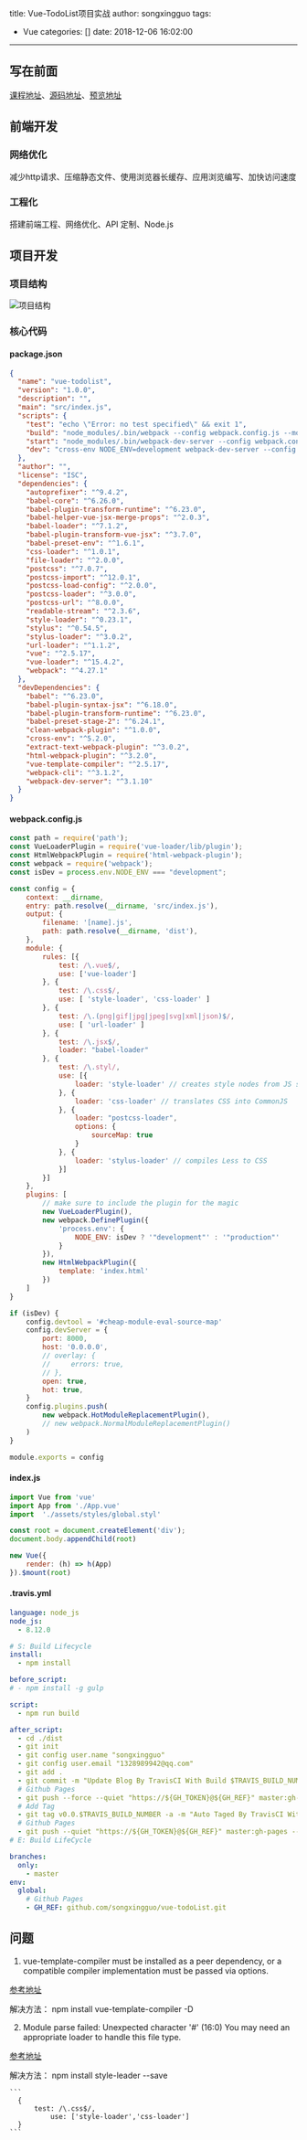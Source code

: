 title: Vue-TodoList项目实战
author: songxingguo
tags:
  - Vue
categories: []
date: 2018-12-06 16:02:00
---
## 写在前面

[课程地址](https://www.imooc.com/video/16402)、[源码地址](https://github.com/songxingguo/vue-todoList)、[预览地址](https://songxingguo.github.io/vue-todoList/)

## 前端开发

### 网络优化

减少http请求、压缩静态文件、使用浏览器长缓存、应用浏览编写、加快访问速度

<!-- more -->

### 工程化

搭建前端工程、网络优化、API 定制、Node.js

## 项目开发

### 项目结构

![项目结构](https://graphbed.qiniu.songxingguo.com/vue-todolist/%E9%A1%B9%E7%9B%AE%E7%BB%93%E6%9E%84.png)

### 核心代码

#### package.json

```json
{
  "name": "vue-todolist",
  "version": "1.0.0",
  "description": "",
  "main": "src/index.js",
  "scripts": {
    "test": "echo \"Error: no test specified\" && exit 1",
    "build": "node_modules/.bin/webpack --config webpack.config.js --mode production",
    "start": "node_modules/.bin/webpack-dev-server --config webpack.config.js --mode development --open ",
    "dev": "cross-env NODE_ENV=development webpack-dev-server --config webpack.config.js"
  },
  "author": "",
  "license": "ISC",
  "dependencies": {
    "autoprefixer": "^9.4.2",
    "babel-core": "^6.26.0",
    "babel-plugin-transform-runtime": "^6.23.0",
    "babel-helper-vue-jsx-merge-props": "^2.0.3",
    "babel-loader": "^7.1.2",
    "babel-plugin-transform-vue-jsx": "^3.7.0",
    "babel-preset-env": "^1.6.1",
    "css-loader": "^1.0.1",
    "file-loader": "^2.0.0",
    "postcss": "^7.0.7",
    "postcss-import": "^12.0.1",
    "postcss-load-config": "^2.0.0",
    "postcss-loader": "^3.0.0",
    "postcss-url": "^8.0.0",
    "readable-stream": "^2.3.6",
    "style-loader": "^0.23.1",
    "stylus": "^0.54.5",
    "stylus-loader": "^3.0.2",
    "url-loader": "^1.1.2",
    "vue": "^2.5.17",
    "vue-loader": "^15.4.2",
    "webpack": "^4.27.1"
  },
  "devDependencies": {
    "babel": "^6.23.0",
    "babel-plugin-syntax-jsx": "^6.18.0",
    "babel-plugin-transform-runtime": "^6.23.0",
    "babel-preset-stage-2": "^6.24.1",
    "clean-webpack-plugin": "^1.0.0",
    "cross-env": "^5.2.0",
    "extract-text-webpack-plugin": "^3.0.2",
    "html-webpack-plugin": "^3.2.0",
    "vue-template-compiler": "^2.5.17",
    "webpack-cli": "^3.1.2",
    "webpack-dev-server": "^3.1.10"
  }
}
```
#### webpack.config.js

```js
const path = require('path');
const VueLoaderPlugin = require('vue-loader/lib/plugin');
const HtmlWebpackPlugin = require('html-webpack-plugin');
const webpack = require('webpack');
const isDev = process.env.NODE_ENV === "development";

const config = {
    context: __dirname,
    entry: path.resolve(__dirname, 'src/index.js'),
    output: {
        filename: '[name].js',
        path: path.resolve(__dirname, 'dist'),
    },
    module: {
        rules: [{
            test: /\.vue$/,
            use: ['vue-loader']
        }, {
            test: /\.css$/,
            use: [ 'style-loader', 'css-loader' ]
        }, {
            test: /\.(png|gif|jpg|jpeg|svg|xml|json)$/,
            use: [ 'url-loader' ]
        }, {
            test: /\.jsx$/,
            loader: "babel-loader"
        }, {
            test: /\.styl/,
            use: [{
                loader: 'style-loader' // creates style nodes from JS strings
            }, {
                loader: 'css-loader' // translates CSS into CommonJS
            }, {
                loader: "postcss-loader",
                options: {
                    sourceMap: true
                }
            }, {
                loader: 'stylus-loader' // compiles Less to CSS
            }]
        }]
    },
    plugins: [
        // make sure to include the plugin for the magic
        new VueLoaderPlugin(),
        new webpack.DefinePlugin({
            'process.env': {
                NODE_ENV: isDev ? '"development"' : '"production"'
            }
        }),
        new HtmlWebpackPlugin({
            template: 'index.html'
        })
    ]
}

if (isDev) {
    config.devtool = '#cheap-module-eval-source-map'
    config.devServer = {
        port: 8000,
        host: '0.0.0.0',
        // overlay: {
        //     errors: true,
        // },
        open: true,
        hot: true,
    }
    config.plugins.push(
        new webpack.HotModuleReplacementPlugin(),
        // new webpack.NormalModuleReplacementPlugin()
    )
}

module.exports = config
```
#### index.js

```js
import Vue from 'vue'
import App from './App.vue'
import  './assets/styles/global.styl'

const root = document.createElement('div');
document.body.appendChild(root)

new Vue({
    render: (h) => h(App)
}).$mount(root)
```
#### .travis.yml

```yml
language: node_js
node_js:
  - 8.12.0

# S: Build Lifecycle
install:
  - npm install

before_script:
# - npm install -g gulp

script:
  - npm run build

after_script:
  - cd ./dist
  - git init
  - git config user.name "songxingguo"
  - git config user.email "1328989942@qq.com"
  - git add .
  - git commit -m "Update Blog By TravisCI With Build $TRAVIS_BUILD_NUMBER"
  # Github Pages
  - git push --force --quiet "https://${GH_TOKEN}@${GH_REF}" master:gh-pages
  # Add Tag
  - git tag v0.0.$TRAVIS_BUILD_NUMBER -a -m "Auto Taged By TravisCI With Build $TRAVIS_BUILD_NUMBER"
  # Github Pages
  - git push --quiet "https://${GH_TOKEN}@${GH_REF}" master:gh-pages --tags
# E: Build LifeCycle

branches:
  only:
    - master
env:
  global:
    # Github Pages
    - GH_REF: github.com/songxingguo/vue-todoList.git
```

## 问题

1. vue-template-compiler must be installed as a peer dependency, or a compatible compiler implementation must be passed via options.

  [参考地址](https://segmentfault.com/q/1010000015986575)

  解决方法： npm install vue-template-compiler -D

2. Module parse failed: Unexpected character '#' (16:0) You may need an appropriate loader to handle this file type.

  [参考地址](https://segmentfault.com/q/1010000014770071?sort=created)

  解决方法： npm install style-leader --save
  
    ```
      {
          test: /\.css$/,
              use: ['style-loader','css-loader']
      }
    ```
